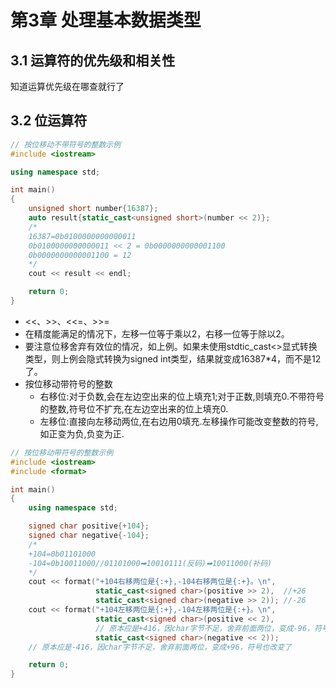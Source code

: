 # 第3章 处理基本数据类型
## 3.1 运算符的优先级和相关性
知道运算优先级在哪查就行了
## 3.2 位运算符
```cpp
// 按位移动不带符号的整数示例
#include <iostream>

using namespace std;

int main()
{
    unsigned short number{16387};
    auto result{static_cast<unsigned short>(number << 2)};
    /*
    16387=0b0100000000000011
    0b0100000000000011 << 2 = 0b0000000000001100
    0b0000000000001100 = 12
    */
    cout << result << endl;

    return 0;
}
```
- <<、>>、<<=、>>=
- 在精度能满足的情况下，左移一位等于乘以2，右移一位等于除以2。
- 要注意位移舍弃有效位的情况，如上例。如果未使用stdtic_cast<>显式转换类型，则上例会隐式转换为signed int类型，结果就变成16387*4，而不是12了。
- 按位移动带符号的整数
  - 右移位:对于负数,会在左边空出来的位上填充1;对于正数,则填充0.不带符号的整数,符号位不扩充,在左边空出来的位上填充0.
  - 左移位:直接向左移动两位,在右边用0填充.左移操作可能改变整数的符号,如正变为负,负变为正.

```cpp
// 按位移动带符号的整数示例
#include <iostream>
#include <format>

int main()
{
    using namespace std;

    signed char positive{+104};
    signed char negative{-104};
    /*
    +104=0b01101000
    -104=0b10011000//01101000➡10010111(反码)➡10011000(补码)
    */
    cout << format("+104右移两位是{:+},-104右移两位是{:+}。\n",
                   static_cast<signed char>(positive >> 2),  //+26
                   static_cast<signed char>(negative >> 2)); //-26
    cout << format("+104左移两位是{:+},-104左移两位是{:+}。\n",
                   static_cast<signed char>(positive << 2),
                   // 原本应是+416，因char字节不足，舍弃前面两位，变成-96，符号也改变了
                   static_cast<signed char>(negative << 2));
    // 原本应是-416，因char字节不足，舍弃前面两位，变成+96，符号也改变了

    return 0;
}
```